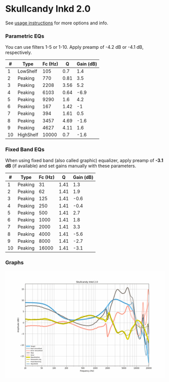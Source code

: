 # Skullcandy Inkd 2.0
See [usage instructions](https://github.com/jaakkopasanen/AutoEq#usage) for more options and info.

### Parametric EQs
You can use filters 1-5 or 1-10. Apply preamp of -4.2 dB or -4.1 dB, respectively.

|   # | Type      |   Fc (Hz) |    Q |   Gain (dB) |
|-----|-----------|-----------|------|-------------|
|   1 | LowShelf  |       105 | 0.7  |         1.4 |
|   2 | Peaking   |       770 | 0.81 |         3.5 |
|   3 | Peaking   |      2208 | 3.56 |         5.2 |
|   4 | Peaking   |      6103 | 0.64 |        -6.9 |
|   5 | Peaking   |      9290 | 1.6  |         4.2 |
|   6 | Peaking   |       167 | 1.42 |        -1   |
|   7 | Peaking   |       394 | 1.61 |         0.5 |
|   8 | Peaking   |      3457 | 4.69 |        -1.6 |
|   9 | Peaking   |      4627 | 4.11 |         1.6 |
|  10 | HighShelf |     10000 | 0.7  |        -1.6 |

### Fixed Band EQs
When using fixed band (also called graphic) equalizer, apply preamp of **-3.1 dB** (if available) and set gains manually with these parameters.

|   # | Type    |   Fc (Hz) |    Q |   Gain (dB) |
|-----|---------|-----------|------|-------------|
|   1 | Peaking |        31 | 1.41 |         1.3 |
|   2 | Peaking |        62 | 1.41 |         1.9 |
|   3 | Peaking |       125 | 1.41 |        -0.6 |
|   4 | Peaking |       250 | 1.41 |        -0.4 |
|   5 | Peaking |       500 | 1.41 |         2.7 |
|   6 | Peaking |      1000 | 1.41 |         1.8 |
|   7 | Peaking |      2000 | 1.41 |         3.3 |
|   8 | Peaking |      4000 | 1.41 |        -5.6 |
|   9 | Peaking |      8000 | 1.41 |        -2.7 |
|  10 | Peaking |     16000 | 1.41 |        -3.1 |

### Graphs
![](./Skullcandy%20Inkd%202.0.png)

